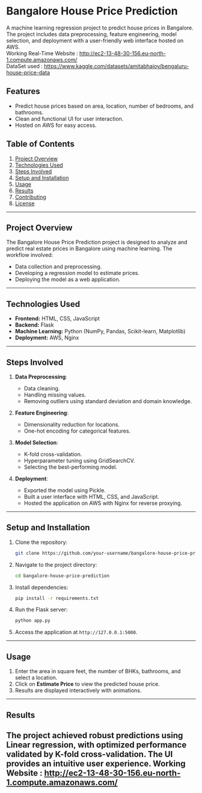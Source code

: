 # Bangalore House Price Prediction

A machine learning regression project to predict house prices in Bangalore. The project includes data preprocessing, feature engineering, model selection, and deployment with a user-friendly web interface hosted on AWS.
<br>
Working Real-Time Website : http://ec2-13-48-30-156.eu-north-1.compute.amazonaws.com/
<br>
DataSet used : https://www.kaggle.com/datasets/amitabhajoy/bengaluru-house-price-data

## Features

- Predict house prices based on area, location, number of bedrooms, and bathrooms.
- Clean and functional UI for user interaction.
- Hosted on AWS for easy access.

## Table of Contents

1. [Project Overview](#project-overview)
2. [Technologies Used](#technologies-used)
3. [Steps Involved](#steps-involved)
4. [Setup and Installation](#setup-and-installation)
5. [Usage](#usage)
6. [Results](#results)
7. [Contributing](#contributing)
8. [License](#license)

---

## Project Overview

The Bangalore House Price Prediction project is designed to analyze and predict real estate prices in Bangalore using machine learning. The workflow involved:

- Data collection and preprocessing.
- Developing a regression model to estimate prices.
- Deploying the model as a web application.

---

## Technologies Used

- **Frontend:** HTML, CSS, JavaScript
- **Backend:** Flask
- **Machine Learning:** Python (NumPy, Pandas, Scikit-learn, Matplotlib)
- **Deployment:** AWS, Nginx

---

## Steps Involved

1. **Data Preprocessing**:
   - Data cleaning.
   - Handling missing values.
   - Removing outliers using standard deviation and domain knowledge.

2. **Feature Engineering**:
   - Dimensionality reduction for locations.
   - One-hot encoding for categorical features.

3. **Model Selection**:
   - K-fold cross-validation.
   - Hyperparameter tuning using GridSearchCV.
   - Selecting the best-performing model.

4. **Deployment**:
   - Exported the model using Pickle.
   - Built a user interface with HTML, CSS, and JavaScript.
   - Hosted the application on AWS with Nginx for reverse proxying.

---

## Setup and Installation

1. Clone the repository:
   ```bash
   git clone https://github.com/your-username/bangalore-house-price-prediction.git
   ```

2. Navigate to the project directory:
   ```bash
   cd bangalore-house-price-prediction
   ```

3. Install dependencies:
   ```bash
   pip install -r requirements.txt
   ```

4. Run the Flask server:
   ```bash
   python app.py
   ```

5. Access the application at `http://127.0.0.1:5000`.

---

## Usage

1. Enter the area in square feet, the number of BHKs, bathrooms, and select a location.
2. Click on **Estimate Price** to view the predicted house price.
3. Results are displayed interactively with animations.

---

## Results

The project achieved robust predictions using Linear regression, with optimized performance validated by K-fold cross-validation. The UI provides an intuitive user experience.
Working Website : http://ec2-13-48-30-156.eu-north-1.compute.amazonaws.com/
---
